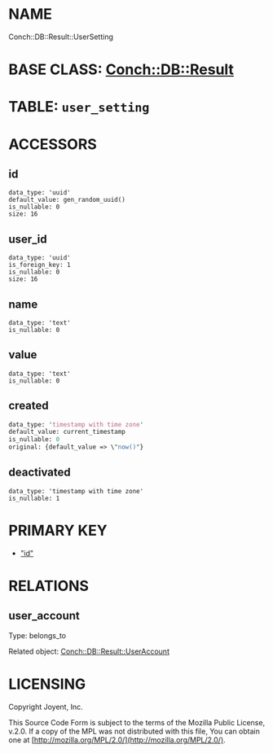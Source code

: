 # NAME

Conch::DB::Result::UserSetting

# BASE CLASS: [Conch::DB::Result](../modules/Conch::DB::Result)

# TABLE: `user_setting`

# ACCESSORS

## id

```
data_type: 'uuid'
default_value: gen_random_uuid()
is_nullable: 0
size: 16
```

## user\_id

```
data_type: 'uuid'
is_foreign_key: 1
is_nullable: 0
size: 16
```

## name

```
data_type: 'text'
is_nullable: 0
```

## value

```
data_type: 'text'
is_nullable: 0
```

## created

```perl
data_type: 'timestamp with time zone'
default_value: current_timestamp
is_nullable: 0
original: {default_value => \"now()"}
```

## deactivated

```
data_type: 'timestamp with time zone'
is_nullable: 1
```

# PRIMARY KEY

- ["id"](#id)

# RELATIONS

## user\_account

Type: belongs\_to

Related object: [Conch::DB::Result::UserAccount](../modules/Conch::DB::Result::UserAccount)

# LICENSING

Copyright Joyent, Inc.

This Source Code Form is subject to the terms of the Mozilla Public License,
v.2.0. If a copy of the MPL was not distributed with this file, You can obtain
one at [http://mozilla.org/MPL/2.0/](http://mozilla.org/MPL/2.0/).
